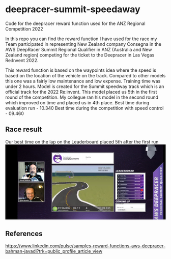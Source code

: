 # deepracer-summit-speedaway
Code for the deepracer reward function used for the ANZ Regional Competition 2022

In this repo you can find the reward function I have used for the race my Team participated in representing 
New Zealand company Consegna in the AWS DeepRacer Summit Regional Qualifier in ANZ (Australia and New Zealand region)
competing for the ticket to the Deepracer in Las Vegas Re:Invent 2022.

This reward function is based on the waypoints idea where the speed is based on the location of the vehicle on the track.
Compared to other models this one was a fairly low maintenance and low expense. 
Training time was under 2 hours.
Model is created for the Summit speedway track which is an official track for the 2022 Re:invent.
This model placed us 5th in the first round of the competition. My collegue ran his model in the second round
which improved on time and placed us in 4th place.
Best time during evaluation run - 10.340
Best time during the competition with speed control - 09.460

## Race result
Our best time on the lap on the Leaderboard placed 5th after the first run
![Race result](./first_run_result.jpg)

## References
https://www.linkedin.com/pulse/samples-reward-functions-aws-deepracer-bahman-javadi?trk=public_profile_article_view
